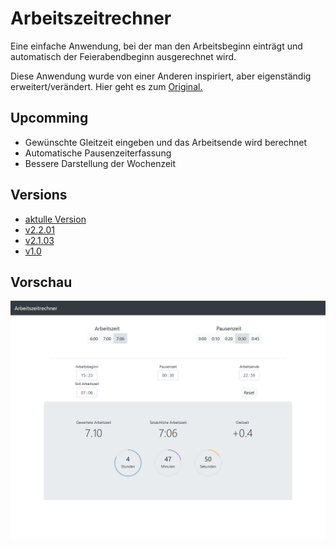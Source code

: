 # Arbeitszeitrechner #

Eine einfache Anwendung, bei der man den Arbeitsbeginn einträgt und automatisch der Feierabendbeginn ausgerechnet wird.

Diese Anwendung wurde von einer Anderen inspiriert, aber eigenständig erweitert/verändert.
Hier geht es zum [Original.](https://github.com/iC0RE/arbeitszeitrechner)

## Upcomming

- Gewünschte Gleitzeit eingeben und das Arbeitsende wird berechnet
- Automatische Pausenzeiterfassung
- Bessere Darstellung der Wochenzeit

## Versions

- [aktulle Version](https://raw.githack.com/LukasDano/arbeitszeitrechner/main/index.html)
- [v2.2.01](https://rawcdn.githack.com/LukasDano/arbeitszeitrechner/ff12d783c13e44b0ee4b57731deb8b62c58989dc/index.html)
- [v2.1.03](https://rawcdn.githack.com/LukasDano/arbeitszeitrechner/d42c883503d5d91299906f788e7a74936b340537/index.html)
- [v1.0](https://rawcdn.githack.com/LukasDano/arbeitszeitrechner/0eb78712aac0fa3f846ca71cf650d0df1f2e7175/index.html)

## Vorschau

![v2.1.01](example.png)